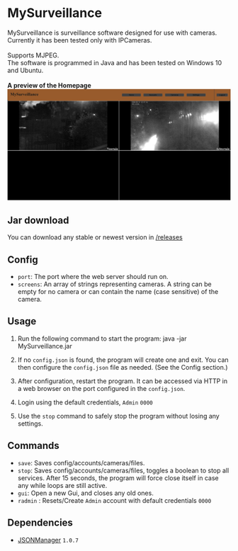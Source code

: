 # MySurveillance

MySurveillance is surveillance software designed for use with cameras.<br/>
Currently it has been tested only with IPCameras.<br/>
<br/>
Supports MJPEG.<br/>
The software is programmed in Java and has been tested on Windows 10 and Ubuntu.<br/>
<br/>
<b>A preview of the Homepage</b>
![Home](preview/home.png)

## Jar download

You can download any stable or newest version in [/releases](https://github.com/rick1810/MySurveillance/releases)

## Config

- `port`: The port where the web server should run on.
- `screens`: An array of strings representing cameras. A string can be empty for no camera or can contain the name (case sensitive) of the camera.

## Usage

1. Run the following command to start the program: java -jar MySurveillance.jar

2. If no `config.json` is found, the program will create one and exit. You can then configure the `config.json` file as needed. (See the Config section.)

3. After configuration, restart the program. It can be accessed via HTTP in a web browser on the port configured in the `config.json`.

4. Login using the default credentials, `Admin` `0000`

5. Use the `stop` command to safely stop the program without losing any settings.

## Commands

- `save`: Saves config/accounts/cameras/files.
- `stop`: Saves config/accounts/cameras/files, toggles a boolean to stop all services. After 15 seconds, the program will force close itself in case any while loops are still active.
- `gui`: Open a new Gui, and closes any old ones.
- `radmin` : Resets/Create `Admin` account with default credentials `0000`

## Dependencies

- [JSONManager](https://github.com/rick1810/JSONManager) `1.0.7`
